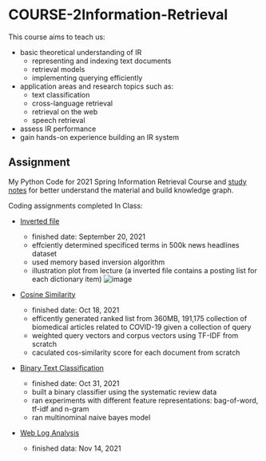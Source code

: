 # COURSE-2Information-Retrieval

This course aims to teach us:
- basic theoretical understanding of IR
  - representing and indexing text documents
  - retrieval models
  - implementing querying efficiently
- application areas and research topics such as:
  - text classification
  - cross-language retrieval
  - retrieval on the web
  - speech retrieval
- assess IR performance
- gain hands-on experience building an IR system

## Assignment
My Python Code for 2021 Spring Information Retrieval Course and [study notes](https://github.com/tinghe14/COURSE-2Information-Retrieval/blob/main/Study%20Note.md) for better understand the material and build knowledge graph.

Coding assignments completed In Class:

- [Inverted file](https://github.com/tinghe14/COURSE-2Information-Retrieval/tree/main/2%20Inverted%20File) 
  - finished date: September 20, 2021
  - effciently determined specificed terms in 500k news headlines dataset
  - used memory based inversion algorithm
  - illustration plot from lecture (a inverted file contains a posting list for each dictionary item)
  ![image](https://github.com/tinghe14/COURSE-2Information-Retrieval/blob/main/2%20Inverted%20File/Illustration%20figure.png)
  
- [Cosine Similarity](https://github.com/tinghe14/COURSE-2Information-Retrieval/tree/main/3%20Cosine%20Similarity)
  - finished date: Oct 18, 2021
  - efficently generated ranked list from 360MB, 191,175 collection of biomedical articles related to COVID-19 given a collection of query
  - weighted query vectors and corpus vectors using TF-IDF from scratch 
  - caculated cos-similarity score for each document from scratch
  
- [Binary Text Classification](https://github.com/tinghe14/COURSE-2Information-Retrieval/tree/main/4%20Binary%20Text%20Classification)
  - finished date: Oct 31, 2021
  - built a binary classifier using the systematic review data
  - ran experiments with different feature representations: bag-of-word, tf-idf and n-gram
  - ran multinominal naive bayes model

- [Web Log Analysis](https://github.com/tinghe14/COURSE-2Information-Retrieval/tree/main/5%20Web%20Log%20Analysis)
  - finished data: Nov 14, 2021
